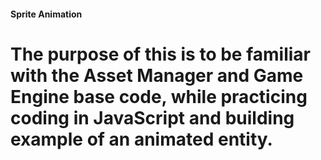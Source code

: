 #### Sprite Animation

# The purpose of this is to be familiar with the Asset Manager and Game Engine base code, while practicing coding in JavaScript and building example of an animated entity. 
